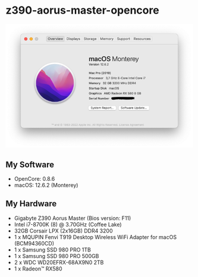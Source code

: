 # z390-aorus-master-opencore

![About This Mac](stuff/about.png)

## My Software
- OpenCore: 0.8.6
- macOS: 12.6.2 (Monterey)

## My Hardware
- Gigabyte Z390 Aorus Master (Bios version: F11)
- Intel i7-8700K (8) @ 3.70GHz (Coffee Lake)
- 32GB Corsair LPX (2x16GB) DDR4 3200
- 1 x MQUPIN Fenvi T919 Desktop Wireless WiFi Adapter for macOS (BCM94360CD)
- 1 x Samsung SSD 980 PRO 1TB
- 1 x Samsung SSD 980 PRO 500GB
- 2 x WDC WD20EFRX-68AX9N0 2TB
- 1 x Radeon™ RX580

